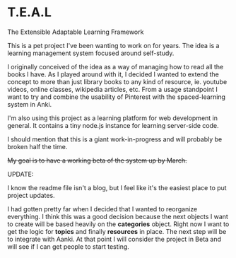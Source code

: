 # T.E.A.L
The Extensible Adaptable Learning Framework

This is a pet project I've been wanting to work on for years. The idea is a learning management system focused around self-study.

I originally conceived of the idea as a way of managing how to read all the books I have. As I played around with it, I decided I wanted
to extend the concept to more than just library books to any kind of resource, ie. youtube videos, online classes, wikipedia articles, etc.
From a usage standpoint I want to try and combine the usability of Pinterest
with the spaced-learning system in Anki.

I'm also using this project as a learning platform for web development in general. It contains a tiny node.js instance for learning server-side code.

I should mention that this is a giant work-in-progress and will probably be
broken half the time.

~~My goal is to have a working beta of the system up by March.~~

UPDATE:

I know the readme file isn't a blog, but I feel like it's the easiest place to
put project updates.

I had gotten pretty far when I decided that I wanted to reorganize everything. I
think this was a good decision because the next objects I want to create will be
based heavily on the **categories** object.  Right now I want to get the logic
for **topics**  and finally **resources** in place.  The next step will be to
integrate with Aanki.  At that point I will consider the project in Beta and
will see if I can get people to start testing.

